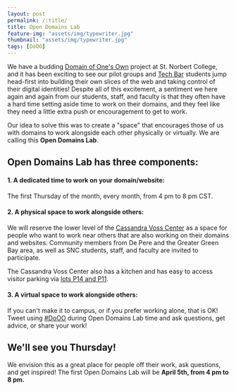 ```yaml
---
layout: post
permalink: /:title/
title: Open Domains Lab
feature-img: "assets/img/typewriter.jpg"
thumbnail: "assets/img/typewriter.jpg"
tags: [DoOO]
---
```

We have a budding [Domain of One's Own](https://knight.domains/about/) project at St. Norbert College, and it has been exciting to see our pilot groups and [Tech Bar](https://www.snc.edu/its/services/techbar.html) students jump head-first into building their own slices of the web and taking control of their digital identities! Despite all of this excitement, a sentiment we here again and again from our students, staff, and faculty is that they often have a hard time setting aside time to work on their domains, and they feel like they need a little extra push or encouragement to get to work.

Our idea to solve this was to create a "space" that encourages those of us with domains to work alongside each other physically or virtually. We are calling this **Open Domains Lab**.

## Open Domains Lab has three components:

#### 1. A dedicated time to work on your domain/website:
The first Thursday of the month, every month, from 4 pm to 8 pm CST.

#### 2. A physical space to work alongside others:
We will reserve the lower level of the [Cassandra Voss Center](https://www.snc.edu/cvc/) as a space for people who want to work near others that are also working on their domains and websites. Community members from De Pere and the Greater Green Bay area, as well as SNC students, staff, and faculty are invited to participate.

The Cassandra Voss Center also has a kitchen and has easy to access visitor parking via [lots P14 and P11](http://www.snc.edu/parking/docs/parkingmap.pdf).

#### 3. A virtual space to work alongside others:
If you can't make it to campus, or if you prefer working alone, that is OK! Tweet using [#DoOO](https://twitter.com/search?f=tweets&q=%23DoOO&src=typd) during Open Domains Lab time and ask questions, get advice, or share your work!

## We'll see you Thursday!
We envision this as a great place for people off their work, ask questions, and get inspired! The first Open Domains Lab will be **April 5th, from 4 pm to 8 pm.**